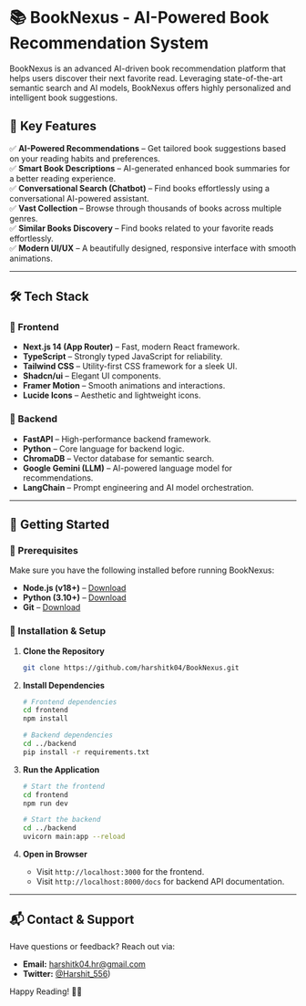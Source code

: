# 📚 BookNexus - AI-Powered Book Recommendation System



BookNexus is an advanced AI-driven book recommendation platform that helps users discover their next favorite read. Leveraging state-of-the-art semantic search and AI models, BookNexus offers highly personalized and intelligent book suggestions.

## 🚀 Key Features

✅ **AI-Powered Recommendations** – Get tailored book suggestions based on your reading habits and preferences.\
✅ **Smart Book Descriptions** – AI-generated enhanced book summaries for a better reading experience.\
✅ **Conversational Search (Chatbot)** – Find books effortlessly using a conversational AI-powered assistant.\
✅ **Vast Collection** – Browse through thousands of books across multiple genres.\
✅ **Similar Books Discovery** – Find books related to your favorite reads effortlessly.\
✅ **Modern UI/UX** – A beautifully designed, responsive interface with smooth animations.

---

## 🛠️ Tech Stack

### 🔹 Frontend

- **Next.js 14 (App Router)** – Fast, modern React framework.
- **TypeScript** – Strongly typed JavaScript for reliability.
- **Tailwind CSS** – Utility-first CSS framework for a sleek UI.
- **Shadcn/ui** – Elegant UI components.
- **Framer Motion** – Smooth animations and interactions.
- **Lucide Icons** – Aesthetic and lightweight icons.

### 🔹 Backend

- **FastAPI** – High-performance backend framework.
- **Python** – Core language for backend logic.
- **ChromaDB** – Vector database for semantic search.
- **Google Gemini (LLM)** – AI-powered language model for recommendations.
- **LangChain** – Prompt engineering and AI model orchestration.

---

## 🎯 Getting Started

### 📌 Prerequisites

Make sure you have the following installed before running BookNexus:

- **Node.js (v18+)** – [Download](https://nodejs.org/)
- **Python (3.10+)** – [Download](https://www.python.org/downloads/)
- **Git** – [Download](https://git-scm.com/)

### 🔧 Installation & Setup

1. **Clone the Repository**

   ```bash
   git clone https://github.com/harshitk04/BookNexus.git
   ```

2. **Install Dependencies**

   ```bash
   # Frontend dependencies
   cd frontend
   npm install
   ```

   ```bash
   # Backend dependencies
   cd ../backend
   pip install -r requirements.txt
   ```

3. **Run the Application**

   ```bash
   # Start the frontend
   cd frontend
   npm run dev
   ```

   ```bash
   # Start the backend
   cd ../backend
   uvicorn main:app --reload
   ```

4. **Open in Browser**

   - Visit `http://localhost:3000` for the frontend.
   - Visit `http://localhost:8000/docs` for backend API documentation.

---

## 📬 Contact & Support

Have questions or feedback? Reach out via:

- **Email:** harshitk04.hr@gmail.com
- **Twitter:** [@Harshit_556](https://x.com/Harshit_556))

Happy Reading! 📖🚀


